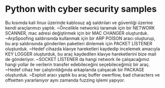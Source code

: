 # Python with cyber security samples
Bu kısımda kali linux üzerinde kablosuz ağ saldırıları ve güvenliği üzerine kendi araçlarımızı yaptık.
~Öncelikle networkü taramak için bir NETWORK SCANNER, mac adresi değiştirmek için bir MAC CHANGER oluşturduk. 
~ArpSpoofing saldırısında kullanmak için bir ARP POİSON aracı oluşturup, bu arp saldırısında gönderilen paketleri dinlemek için PACKET LİSTENER oluşturduk.
~Hedef cihazda klavye hareketleri kaydedip incelemek amacıyla KEY LOGGER oluşturduk, bu araç kaydedilen klavye hareketlerini bize mail de
gönderiyor.
~SOCKET LİSTENER da hangi network ile çalışacağımız hangi yollar ile verilerin transfer edebileceğini seçebileceğimiz bir araç.
~Hedef cihaz her çalıştırıldığında arkaplanda çalışacak bir PACKAGE oluşturduk.
~Exploit aracı yaptık bu araç buffer owerflow, bad characters ve offsetten yararlanıyor aynı zamanda fuzzing işlemi yapıyor.

